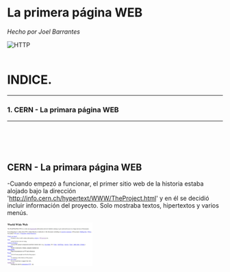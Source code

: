 # La primera página WEB
*Hecho por Joel Barrantes*

![HTTP](https://media.giphy.com/media/3o6ZsZEOXlYKfrFVW8/giphy.gif)
<br />
<br />
# INDICE.
-----------------------
### 1. CERN - La primara página WEB
*****************************
<br />
<br />
<br />

## CERN - La primara página WEB

-Cuando empezó a funcionar, el primer sitio web de la historia estaba alojado bajo la dirección 'http://info.cern.ch/hypertext/WWW/TheProject.html' y en él se decidió incluir información del proyecto. Solo mostraba textos, hipertextos y varios menús. 

<img src="/img/pagina.jpg" width="200"/>

